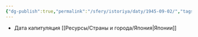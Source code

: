 ```yaml
---
{"dg-publish":true,"permalink":"/sfery/istoriya/daty/1945-09-02/","tags":["История"]}
---
```


- Дата капитуляция [[Ресурсы/Страны и города/Япония\|Японии]]